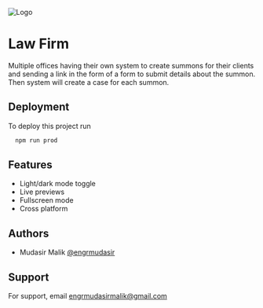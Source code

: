 
![Logo](https://dev-to-uploads.s3.amazonaws.com/uploads/articles/th5xamgrr6se0x5ro4g6.png)


# Law Firm

Multiple offices having their own system to create summons for their clients and sending a link in the form of a form to submit details about the summon. Then system will create a case for each summon.




## Deployment

To deploy this project run

```bash
  npm run prod
```


## Features

- Light/dark mode toggle
- Live previews
- Fullscreen mode
- Cross platform


## Authors

- Mudasir Malik [@engrmudasir](https://github.com/engrmudasir)


## Support

For support, email engrmudasirmalik@gmail.com

